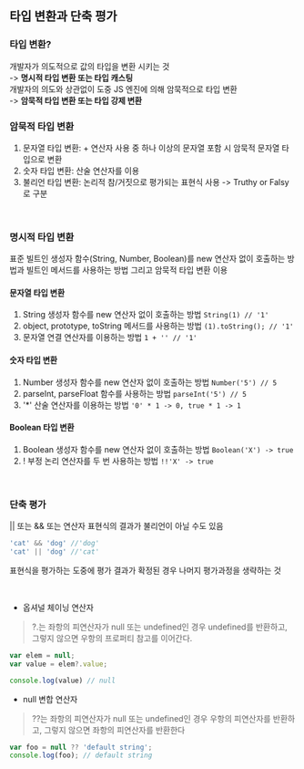 ## 타입 변환과 단축 평가


### 타입 변환?  
개발자가 의도적으로 값의 타입을 변환 시키는 것   
-> **명시적 타입 변환 또는 타입 캐스팅**  
개발자의 의도와 상관없이 도중 JS 엔진에 의해 암묵적으로 타입 변환  
-> **암묵적 타입 변환 또는 타입 강제 변환**  


### 암묵적 타입 변환
1. 문자열 타입 변환: + 연산자 사용 중 하나 이상의 문자열 포함 시 암묵적 문자열 타입으로 변환
2. 숫자 타입 변환: 산술 연산자를 이용 
3. 불리언 타입 변환: 논리적 참/거짓으로 평가되는 표현식 사용 -> Truthy or Falsy로 구분

<br>

### 명시적 타입 변환  
표준 빌트인 생성자 함수(String, Number, Boolean)를 new 연산자 없이 호출하는 방법과 빌트인 메서드를 사용하는 방법 그리고 암묵적 타입 변환 이용

#### 문자열 타입 변환
1. String 생성자 함수를 new 연산자 없이 호출하는 방법
```String(1) // '1'```
2. object, prototype, toString 메서드를 사용하는 방법 
```(1).toString(); // '1' ```   
3. 문자열 연결 연산자를 이용하는 방법
```1 + '' // '1' ```

#### 숫자 타입 변환
1. Number 생성자 함수를 new 연산자 없이 호출하는 방법
```Number('5') // 5```
2. parseInt, parseFloat 함수를 사용하는 방법 
```parseInt('5') // 5 ```   
3. '*' 산술 연산자를 이용하는 방법
```'0' * 1 -> 0, true * 1 -> 1 ```

#### Boolean 타입 변환
1. Boolean 생성자 함수를 new 연산자 없이 호출하는 방법
```Boolean('X') -> true```
2. ! 부정 논리 연산자를 두 번 사용하는 방법 ```!!'X' -> true```

<br>


### 단축 평가
|| 또는 && 또는 연산자 표현식의 결과가 불리언이 아닐 수도 있음
``` javascript
'cat' && 'dog' //'dog'
'cat' || 'dog' //'cat'
```
표현식을 평가하는 도중에 평가 결과가 확정된 경우 나머지 평가과정을 생략하는 것

<br>

- 옵셔널 체이닝 연산자  
>?.는 좌항의 피연산자가 null 또는 undefined인 경우 undefined를 반환하고, 그렇지 않으면 우항의 프로퍼티 참고를 이어간다.
``` javascript
var elem = null;
var value = elem?.value;

console.log(value) // null
```

- null 변합 연산자  
>??는 좌항의 피연산자가 null 또는 undefined인 경우 우항의 피연산자를 반환하고, 그렇지 않으면 좌항의 피연산자를 반환한다  
``` javascript
var foo = null ?? 'default string';
console.log(foo); // default string
```




